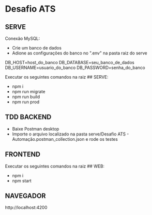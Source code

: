 # Desafio ATS

## SERVE

Conexão MySQL:
- Crie um banco de dados
- Adione as configurações do banco no ".env" na pasta raiz do serve

DB_HOST=host_do_banco
DB_DATABASE=seu_banco_de_dados
DB_USERNAME=usuario_do_banco
DB_PASSWORD=senha_do_banco

Executar os seguintes comandos na raiz ## SERVE:
- npm i
- npm run migrate
- npm run build
- npm run prod

## TDD BACKEND
- Baixe Postman desktop
- Importe o arquivo localizado na pasta serve/Desafio ATS - Automação.postman_collection.json e rode os testes

## FRONTEND

Executar os seguintes comandos na raiz ## WEB:
- npm i
- npm start

## NAVEGADOR
http://localhost:4200
